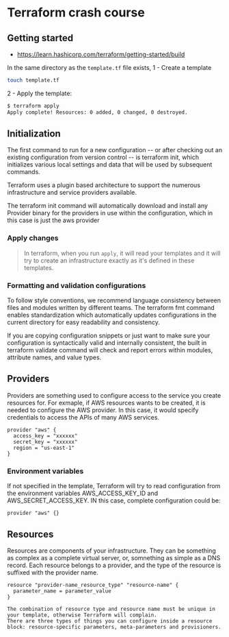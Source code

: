 # Terraform crash course

## Getting started

- https://learn.hashicorp.com/terraform/getting-started/build

In the same directory as the `template.tf` file exists, 
1 - Create a template

```sh
touch template.tf
```

2 - Apply the template:

```sh
$ terraform apply
Apply complete! Resources: 0 added, 0 changed, 0 destroyed.
```

## Initialization

The first command to run for a new configuration -- or after checking out an existing configuration from version control -- is terraform init, which initializes various local settings and data that will be used by subsequent commands.

Terraform uses a plugin based architecture to support the numerous infrastructure and service providers available.

The terraform init command will automatically download and install any Provider binary for the providers in use within the configuration, which in this case is just the aws provider


### Apply changes

> In terraform, when you run `apply`, it will read your templates and it will try to create an infrastructure exactly as it's defined in these templates.

### Formatting and validation configurations

To follow style conventions, we recommend language consistency between files and modules written by different teams. The terraform fmt command enables standardization which automatically updates configurations in the current directory for easy readability and consistency.

If you are copying configuration snippets or just want to make sure your configuration is syntactically valid and internally consistent, the built in terraform validate command will check and report errors within modules, attribute names, and value types.

## Providers

Providers are something used to configure access to the service you create resources for. For exmaple, if AWS resources wants to be created, it is needed to configure the AWS provider. In this case, it would specify credentials to access the APIs of many AWS services.

```
provider "aws" {
  access_key = "xxxxxx"
  secret_key = "xxxxxx"
  region = "us-east-1"
}
```

### Environment variables

If not specified in the template, Terraform will try to read configuration from the environment variables AWS_ACCESS_KEY_ID and AWS_SECRET_ACCESS_KEY. IN this case, complete configuration could be:

```
provider "aws" {}
```

## Resources

Resources are components of your infrastructure. They can be something as complex as a complete virtual server, or, somnething as simple as a DNS record. Each resource belongs to a provider, and the type of the resource is suffixed with the provider name.

```
resource "provider-name_resource_type" "resource-name" {
  parameter_name = parameter_value
}

The combination of resource type and resource name must be unique in your template, otherwise Terraform will complain.
There are three types of things you can configure inside a resource block: resource-specific parameters, meta-parameters and provisioners.

